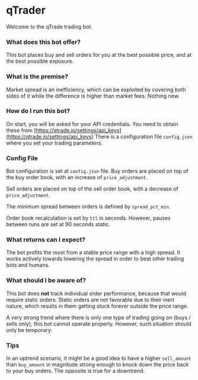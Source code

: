 # qTrader
Welcome to the qTrade trading bot.

### What does this bot offer?
This bot places buy and sell orders for you at the best possible price, and at the best possible exposure.

### What is the premise?
Market spread is an inefficiency, which can be exploited by covering both sides of it while the difference is higher than market fees. Nothing new.

### How do I run this bot?
On start, you will be asked for your API credentials. You need to obtain these from [https://qtrade.io/settings/api_keys](https://qtrade.io/settings/api_keys)
There is a configuration file `config.json` where you set your trading parameters.

### Config File
Bot configuration is set at `config.json` file.
Buy orders are placed on top of the buy order book, with an increase of `price_adjustment`.

Sell orders are placed on top of the sell order book, with a decrease of `price_adjustment`.

The minimum spread between orders is defined by `spread_pct_min`.

Order book recalculation is set by `ttl` in seconds. However, pauses between runs are set at 90 seconds static.

### What returns can I expect?

The bot profits the most from a stable price range with a high spread. It works actively towards lowering the spread in order to beat other trading bots and humans.

### What should I be aware of?

This bot does **not** track individual order performance, because that would require static orders. Static orders are not favorable due to their inert nature, which results in them getting stuck forever outside the price range.

A very strong trend where there is only one type of trading going on (buys / sells only), this bot cannot operate properly. However, such situation should only be temporary.

### Tips

In an uptrend scenario, it might be a good idea to have a higher `sell_amount` than `buy_amount` in magnitude strong enough to knock down the price back to your buy orders.
The opposite is true for a downtrend.
